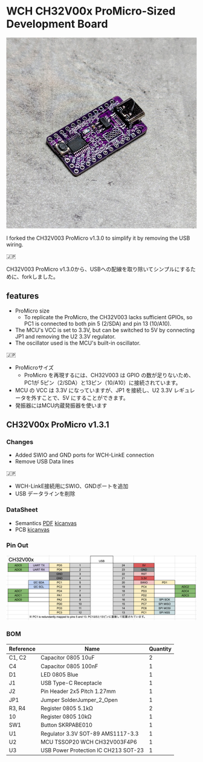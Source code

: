 # WCH CH32V00x ProMicro-Sized Development Board

![](./docs/ch32v00x-promicro-photo-v1.3.1.jpg)

I forked the CH32V003 ProMicro v1.3.0 to simplify it by removing the USB wiring.

🇯🇵

CH32V003 ProMicro v1.3.0から、USBへの配線を取り除いてシンプルにするために、forkしました。

## features

- ProMicro size
  - To replicate the ProMicro, the CH32V003 lacks sufficient GPIOs, so PC1 is connected to both pin 5 (2/SDA) and pin 13 (10/A10).
- The MCU's VCC is set to 3.3V, but can be switched to 5V by connecting JP1 and removing the U2 3.3V regulator.
- The oscillator used is the MCU's built-in oscillator.

🇯🇵

- ProMicroサイズ
  - ProMicro を再現するには、CH32V003 は GPIO の数が足りないため、PC1が 5ピン（2/SDA）と13ピン（10/A10）に接続されています。
- MCU の VCC は 3.3V になっていますが、JP1 を接続し、U2 3.3V レギュレータを外すことで、5V にすることができます。
- 発振器にはMCU内蔵発振器を使います

## CH32V00x ProMicro v1.3.1

### Changes

- Added SWIO and GND ports for WCH-LinkE connection
- Remove USB Data lines

🇯🇵

- WCH-LinkE接続用にSWIO、GNDポートを追加
- USB データラインを削除

### DataSheet

- Semantics [PDF](docs/ch32v00x-promicro-semantics-v1.3.1.pdf) [kicanvas](https://kicanvas.org/?github=https%3A%2F%2Fgithub.com%2F74th%2Fch32v-dev-boards%2Fblob%2Fch32v00x-promicro%2F1.3.1%2Fch32v00x-promicro%2Fch32v00x-promicro.kicad_sch)
- PCB [kicanvas](https://kicanvas.org/?github=https%3A%2F%2Fgithub.com%2F74th%2Fch32v-dev-boards%2Fblob%2Fch32v00x-promicro%2F1.3.1%2Fch32v00x-promicro%2Fch32v00x-promicro.kicad_pcb)

### Pin Out

![alt text](docs/ch32v00x-promicto-pinout-v1.3.1.png)

### BOM

| Reference | Name                                 | Quantity |
| --------- | ------------------------------------ | -------- |
| C1, C2    | Capacitor 0805 10uF                  | 2        |
| C4        | Capacitor 0805 100nF                 | 1        |
| D1        | LED 0805 Blue                        | 1        |
| J1        | USB Type-C Receptacle                | 1        |
| J2        | Pin Header 2x5 Pitch 1.27mm          | 1        |
| JP1       | Jumper SolderJumper_2_Open           | 1        |
| R3, R4    | Register 0805 5.1kΩ                  | 2        |
| 10        | Register 0805 10kΩ                   | 1        |
| SW1       | Button SKRPABE010                    | 1        |
| U1        | Regulator 3.3V SOT-89 AMS1117-3.3    | 1        |
| U2        | MCU TSSOP20 WCH CH32V003F4P6         | 1        |
| U3        | USB Power Protection IC CH213 SOT-23 | 1        |

